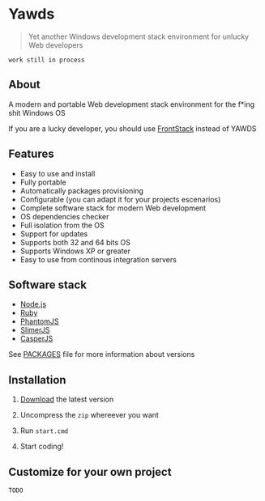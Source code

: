 # Yawds

> Yet another Windows development stack environment for unlucky Web developers

`work still in process`

## About

A modern and portable Web development stack environment for the f*ing shit Windows OS

If you are a lucky developer, you should use [FrontStack](https://github.com/frontstack/frontstack) instead of YAWDS

## Features

- Easy to use and install
- Fully portable
- Automatically packages provisioning
- Configurable (you can adapt it for your projects escenarios)
- Complete software stack for modern Web development
- OS dependencies checker
- Full isolation from the OS
- Support for updates
- Supports both 32 and 64 bits OS
- Supports Windows XP or greater
- Easy to use from continous integration servers

## Software stack

- [Node.js][3]
- [Ruby][4]
- [PhantomJS][5]
- [SlimerJS][6]
- [CasperJS][7]

See [PACKAGES][2] file for more information about versions

## Installation

1. [Download][1] the latest version

2. Uncompress the `zip` whereever you want

3. Run `start.cmd`

4. Start coding!

## Customize for your own project

`TODO`

[1]: https://sourceforge.net/projects/yawds/files/latest/download
[2]: https://github.com/adesisnetlife/yawds/blob/master/environment/PACKAGES.md
[3]: http://nodejs.org
[4]: http://rubylang.org
[5]: http://phantomjs.org
[6]: http://slimerjs.org
[7]: http://casperjs.org
